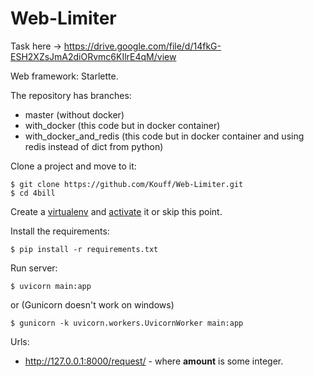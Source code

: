# Web-Limiter

Task here -> https://drive.google.com/file/d/14fkG-ESH2XZsJmA2diORvmc6KIlrE4qM/view

Web framework: Starlette.

The repository has branches:
* master (without docker)
* with_docker (this code but in docker container)
* with_docker_and_redis (this code but in docker container and using redis instead of dict from python)

Clone a project and move to it:

    $ git clone https://github.com/Kouff/Web-Limiter.git
    $ cd 4bill
Create a [virtualenv](https://virtualenv.pypa.io/en/latest/installation.html#via-pip) and [activate](https://virtualenv.pypa.io/en/latest/user_guide.html#activators) it or skip this point.

Install the requirements:
    
    $ pip install -r requirements.txt
Run server:

    $ uvicorn main:app
or (Gunicorn doesn't work on windows)

    $ gunicorn -k uvicorn.workers.UvicornWorker main:app
    
Urls:
* http://127.0.0.1:8000/request/<amount> - where **amount** is some integer.
